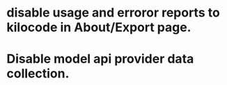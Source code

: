 
# disable usage and erroror reports to kilocode in About/Export page.
# Disable model api provider data collection.
